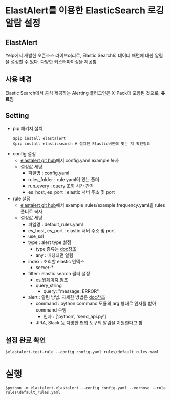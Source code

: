 # ElastAlert를 이용한 ElasticSearch 로깅 알람 설정

## ElastAlert
Yelp에서 개발한 오픈소스 라이브러리로, Elastic Search의 데이터 패턴에 대한 알림을 설정할 수 있다. 다양한 커스터마이징을 제공함

## 사용 배경 
Elastic Search에서 공식 제공하는 Alerting 플러그인은 X-Pack에 포함된 것으로, __유료임__

## Setting
- pip 패키지 설치
	```
	$pip install elastalert
	$pip install elasticsearch # 설치된 Elastic버전에 맞는 지 확인필요
	```
- config 설정
	- [elastalert git hub](https://github.com/Yelp/elastalert])에서 config.yaml.example 복사
	- 설정값 세팅
		- 파일명 : config.yaml
		- rules_folder : rule yaml이 있는 폴더
		- run_every : query 조회 시간 간격
		- es_host, es_port : elastic 서버 주소 및 port
- rule 설정
	- [elastalert git hub](https://github.com/Yelp/elastalert])에서 example_rules/example.frequency.yaml을 rules폴더로 복사
	- 설정값 세팅
		- 파일명 : default_rules.yaml
		- es_host, es_port : elastic 서버 주소 및 port
		- use_ssl
		- type : alert type 설정
			- type 종류는 [doc참조](https://elastalert.readthedocs.io/en/latest/ruletypes.html#rule-types)
			- any : 매칭되면 알림
		- index : 조회할 elastic 인덱스
			- server-*
		- filter : elastic search 필터 설정
			- [es 웹페이지 참조](https://www.elastic.co/guide/en/elasticsearch/reference/current/query-dsl.html)
			- query_string
				- query: "message: ERROR"
		- alert : 알림 방법. 자세한 방법은 [doc참조](https://elastalert.readthedocs.io/en/latest/ruletypes.html#alerts)
			- command : python command 모듈의 arg 형태로 인자를 받아 command 수행
				- 인자 : \['python', 'send_api.py'\]
			- JIRA, Slack 등 다양한 협업 도구의 알림을 지원한다고 함

## 설정 완료 확인
```
$elastalert-test-rule --config config.yaml rules/default_rules.yaml
```

# 실행 
```
$python -m elastalert.elastalert --config config.yaml --verbose --rule rules\default_rules.yaml
```
